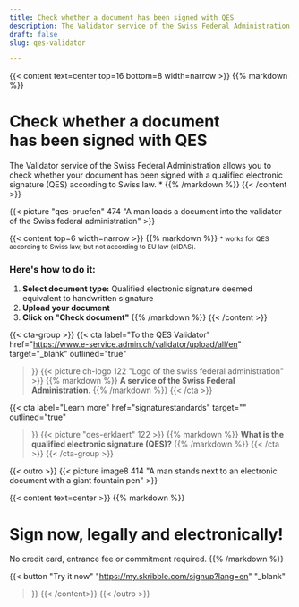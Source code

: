```yaml
---
title: Check whether a document has been signed with QES
description: The Validator service of the Swiss Federal Administration allows you to check whether your document has been signed with a qualified electronic signature (QES).
draft: false
slug: qes-validator

---
```


{{< content text=center top=16 bottom=8 width=narrow >}}
{{% markdown %}}
# Check whether a document <br class="hide-for-mobile">has been signed with QES
The Validator service of the Swiss Federal Administration allows you
to check whether your document has been signed
with a qualified electronic signature (QES) according to Swiss law. *
{{% /markdown %}}
{{< /content >}}

{{< picture "qes-pruefen" 474 "A man loads a document into the validator of the Swiss federal administration" >}}

{{< content top=6 width=narrow >}}
{{% markdown %}}
<small>* works for QES according to Swiss law, but not according to EU law (eIDAS).</small>
### Here's how to do it:
1. **Select document type:**
Qualified electronic signature
deemed equivalent to handwritten signature
2. **Upload your document**
3. **Click on "Check document"**
{{% /markdown %}}
{{< /content >}}

{{< cta-group >}}
{{< cta
  label="To the QES Validator"
  href="https://www.e-service.admin.ch/validator/upload/all/en"
  target="_blank"
  outlined="true"
>}}
{{< picture ch-logo 122 "Logo of the swiss federal administration" >}}
{{% markdown %}}
**A service of the Swiss Federal Administration.**
{{% /markdown %}}
{{< /cta >}}

{{< cta
  label="Learn more"
  href="signaturestandards"
  target=""
  outlined="true"
>}}
{{< picture "qes-erklaert" 122 >}}
{{% markdown %}}
**What is the qualified
electronic signature (QES)?**
{{% /markdown %}}
{{< /cta >}}
{{< /cta-group >}}

[//]: # (--------------------------------------------------------------------------------------------------------------)

{{< outro >}}
{{< picture image8 414 "A man stands next to an electronic document with a giant fountain pen" >}}

{{< content text=center >}}
{{% markdown %}}
# Sign now, legally and electronically!
No credit card, entrance fee or commitment required.
{{% /markdown %}}

{{< button
  "Try it now"
  "https://my.skribble.com/signup?lang=en"
  "_blank"
>}}
{{< /content>}}
{{< /outro >}}
